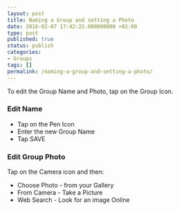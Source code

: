 ```yaml
---
layout: post
title: Naming a Group and setting a Photo
date: 2016-02-07 17:42:22.000000000 +02:00
type: post
published: true
status: publish
categories:
- Groups
tags: []
permalink: /naming-a-group-and-setting-a-photo/
---
```


To edit the Group Name and Photo, tap on the Group Icon.

### Edit Name

* Tap on the Pen Icon
* Enter the new Group Name
* Tap SAVE

### Edit Group Photo

Tap on the Camera icon and then:

* Choose Photo - from your Gallery
* From Camera - Take a Picture
* Web Search - Look for an image Online